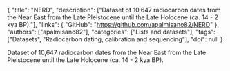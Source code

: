 {
  "title": "NERD",
  "description": ["Dataset of 10,647 radiocarbon dates from the Near East from the Late Pleistocene until the Late Holocene (ca. 14 - 2 kya BP)."],
  "links": {
    "GitHub": "https://github.com/apalmisano82/NERD"
  },
  "authors": ["apalmisano82"],
  "categories": ["Lists and datasets"],
  "tags": ["Datasets", "Radiocarbon dating, calibration and sequencing"],
  "doi": null
}

<!-- Generated by csv2md.R – do not edit by hand -->

Dataset of 10,647 radiocarbon dates from the Near East from the Late Pleistocene until the Late Holocene (ca. 14 - 2 kya BP).